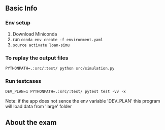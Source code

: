 ## Basic Info
### Env setup

1. Download Miniconda
2. run `conda env create -f environment.yaml`
3. `source activate loan-simu`

### To replay the output files
`PYTHONPATH=.:src/:test/ python src/simulation.py`

### Run testcases

`DEV_PLAN=1 PYTHONPATH=.:src/:test/ pytest test -vv -x`

Note: if the app does not sence the env variable 'DEV_PLAN' 
this program will load data from 'large' folder

## About the exam



